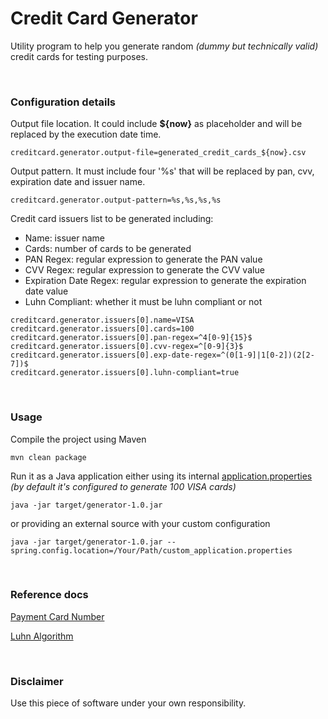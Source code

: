 # Credit Card Generator

Utility program to help you generate random *(dummy but technically valid)* credit cards for testing purposes.

<br>

### Configuration details

Output file location. It could include **${now}** as placeholder and will be replaced by the execution date time.
```
creditcard.generator.output-file=generated_credit_cards_${now}.csv
```

Output pattern. It must include four '%s' that will be replaced by pan, cvv, expiration date and issuer name.
```
creditcard.generator.output-pattern=%s,%s,%s,%s
```

Credit card issuers list to be generated including:
- Name: issuer name
- Cards: number of cards to be generated
- PAN Regex: regular expression to generate the PAN value
- CVV Regex: regular expression to generate the CVV value
- Expiration Date Regex: regular expression to generate the expiration date value
- Luhn Compliant: whether it must be luhn compliant or not
```
creditcard.generator.issuers[0].name=VISA
creditcard.generator.issuers[0].cards=100
creditcard.generator.issuers[0].pan-regex=^4[0-9]{15}$
creditcard.generator.issuers[0].cvv-regex=^[0-9]{3}$
creditcard.generator.issuers[0].exp-date-regex=^(0[1-9]|1[0-2])(2[2-7])$
creditcard.generator.issuers[0].luhn-compliant=true
```
<br>

### Usage
Compile the project using Maven
```
mvn clean package
```

Run it as a Java application either using its internal [application.properties](src/main/resources/application.properties) *(by default it's configured to generate 100 VISA cards)* 
```
java -jar target/generator-1.0.jar
```
or providing an external source with your custom configuration
```
java -jar target/generator-1.0.jar --spring.config.location=/Your/Path/custom_application.properties
```
<br>

### Reference docs
[Payment Card Number](https://en.wikipedia.org/wiki/Payment_card_number)

[Luhn Algorithm](https://en.wikipedia.org/wiki/Luhn_algorithm)

<br>

### Disclaimer

Use this piece of software under your own responsibility.
